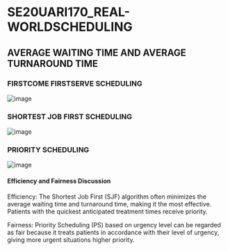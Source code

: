 # SE20UARI170_REAL-WORLDSCHEDULING

## AVERAGE WAITING TIME AND AVERAGE TURNAROUND TIME

### FIRSTCOME FIRSTSERVE  SCHEDULING

![image](https://github.com/Rishika0702/SE20UARI170_REAL-WORLDSCHEDULING/assets/73593792/11c522d5-6762-4379-958f-b9e03f86db9c)

### SHORTEST JOB FIRST SCHEDULING
![image](https://github.com/Rishika0702/SE20UARI170_REAL-WORLDSCHEDULING/assets/73593792/6ecc281e-b7bd-483d-86f9-83d05ca26f98)

### PRIORITY SCHEDULING
![image](https://github.com/Rishika0702/SE20UARI170_REAL-WORLDSCHEDULING/assets/73593792/c0530fce-926e-401c-822c-d669bbff254b)


#### Efficiency and Fairness Discussion

Efficiency: The Shortest Job First (SJF) algorithm often minimizes the average waiting time and turnaround time, making it the most effective. Patients with the quickest anticipated treatment times receive priority.

Fairness: Priority Scheduling (PS) based on urgency level can be regarded as fair because it treats patients in accordance with their level of urgency, giving more urgent situations higher priority.


